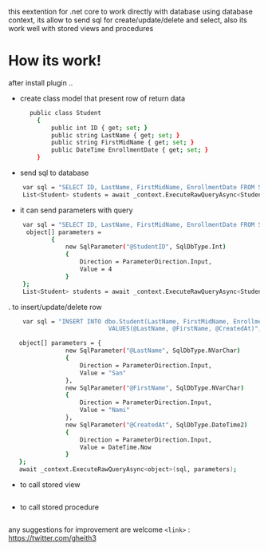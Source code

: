 this eextention for .net core to work directly with database using database context, its allow to send sql for create/update/delete and select, also its work well with stored views and procedures

# How its work!

after install plugin ..

- create class model that present row of return data

```sh
      public class Student
        {
            public int ID { get; set; }
            public string LastName { get; set; }
            public string FirstMidName { get; set; }
            public DateTime EnrollmentDate { get; set; }
        }
```

- send sql to database

```sh
    var sql = "SELECT ID, LastName, FirstMidName, EnrollmentDate FROM Student";
    List<Student> students = await _context.ExecuteRawQueryAsync<Student>(sql);
```

- it can send parameters with query

```sh
    var sql = "SELECT ID, LastName, FirstMidName, EnrollmentDate FROM Student WHERE Id = @StudentID";
     object[] parameters =
            {
                new SqlParameter("@StudentID", SqlDbType.Int)
                {
                    Direction = ParameterDirection.Input,
                    Value = 4
                }
    };
    List<Student> students = await _context.ExecuteRawQueryAsync<Student>(sql, parameters);
```

. to insert/update/delete row

```sh
    var sql = "INSERT INTO dbo.Student(LastName, FirstMidName, EnrollmentDate)
                            VALUES(@LastName, @FirstName, @CreatedAt)";

   object[] parameters = {
                new SqlParameter("@LastName", SqlDbType.NVarChar)
                {
                    Direction = ParameterDirection.Input,
                    Value = "San"
                },
                new SqlParameter("@FirstName", SqlDbType.NVarChar)
                {
                    Direction = ParameterDirection.Input,
                    Value = "Nami"
                },
                new SqlParameter("@CreatedAt", SqlDbType.DateTime2)
                {
                    Direction = ParameterDirection.Input,
                    Value = DateTime.Now
                }
   };
   await _context.ExecuteRawQueryAsync<object>(sql, parameters);
```

- to call stored view

```sh

```

- to call stored procedure

```sh

```

any suggestions for improvement are welcome `<link>` : <https://twitter.com/gheith3>

